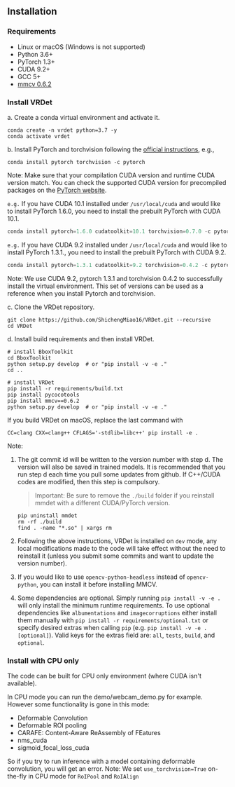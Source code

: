 ## Installation

### Requirements

- Linux or macOS (Windows is not supported)
- Python 3.6+
- PyTorch 1.3+
- CUDA 9.2+
- GCC 5+
- [mmcv 0.6.2](https://github.com/open-mmlab/mmcv)

### Install VRDet

a. Create a conda virtual environment and activate it.

```shell
conda create -n vrdet python=3.7 -y
conda activate vrdet
```

b. Install PyTorch and torchvision following the [official instructions](https://pytorch.org/), e.g.,

```shell
conda install pytorch torchvision -c pytorch
```

Note: Make sure that your compilation CUDA version and runtime CUDA version match.
You can check the supported CUDA version for precompiled packages on the [PyTorch website](https://pytorch.org/).

`e.g.` If you have CUDA 10.1 installed under `/usr/local/cuda` and would like to install
PyTorch 1.6.0, you need to install the prebuilt PyTorch with CUDA 10.1.

```python
conda install pytorch=1.6.0 cudatoolkit=10.1 torchvision=0.7.0 -c pytorch
```

`e.g.` If you have CUDA 9.2 installed under `/usr/local/cuda` and would like to install
PyTorch 1.3.1., you need to install the prebuilt PyTorch with CUDA 9.2.

```python
conda install pytorch=1.3.1 cudatoolkit=9.2 torchvision=0.4.2 -c pytorch
```

Note: We use CUDA 9.2, pytorch 1.3.1 and torchvision 0.4.2 to successfully install the virtual environment. 
This set of versions can be used as a reference when you install Pytorch and torchvision.

c. Clone the VRDet repository.

```shell
git clone https://github.com/ShichengMiao16/VRDet.git --recursive
cd VRDet
```

d. Install build requirements and then install VRDet.

```shell
# install BboxToolkit
cd BboxToolkit
python setup.py develop  # or "pip install -v -e ."
cd ..

# install VRDet
pip install -r requirements/build.txt
pip install pycocotools
pip install mmcv==0.6.2
python setup.py develop  # or "pip install -v -e ."
```

If you build VRDet on macOS, replace the last command with

```
CC=clang CXX=clang++ CFLAGS='-stdlib=libc++' pip install -e .
```

Note:

1. The git commit id will be written to the version number with step d. The version will also be saved in trained models.
It is recommended that you run step d each time you pull some updates from github. If C++/CUDA codes are modified, then this step is compulsory.

    > Important: Be sure to remove the `./build` folder if you reinstall mmdet with a different CUDA/PyTorch version.

    ```
    pip uninstall mmdet
    rm -rf ./build
    find . -name "*.so" | xargs rm
    ```

2. Following the above instructions, VRDet is installed on `dev` mode, any local modifications made to the code will take effect without the need to reinstall it (unless you submit some commits and want to update the version number).

3. If you would like to use `opencv-python-headless` instead of `opencv-python`,
you can install it before installing MMCV.

4. Some dependencies are optional. Simply running `pip install -v -e .` will only install the minimum runtime requirements. To use optional dependencies like `albumentations` and `imagecorruptions` either install them manually with `pip install -r requirements/optional.txt` or specify desired extras when calling `pip` (e.g. `pip install -v -e .[optional]`). Valid keys for the extras field are: `all`, `tests`, `build`, and `optional`.

### Install with CPU only
The code can be built for CPU only environment (where CUDA isn't available).

In CPU mode you can run the demo/webcam_demo.py for example.
However some functionality is gone in this mode:

- Deformable Convolution
- Deformable ROI pooling
- CARAFE: Content-Aware ReAssembly of FEatures
- nms_cuda
- sigmoid_focal_loss_cuda

So if you try to run inference with a model containing deformable convolution, you will get an error.
Note: We set `use_torchvision=True` on-the-fly in CPU mode for `RoIPool` and `RoIAlign`